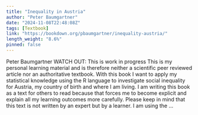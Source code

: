 ```yaml
---
title: "Inequality in Austria"
author: "Peter Baumgartner"
date: "2024-11-08T22:48:08Z"
tags: [Textbook]
link: "https://bookdown.org/pbaumgartner/inequality-austria/"
length_weight: "8.6%"
pinned: false
---
```


Peter Baumgartner WATCH OUT: This is work in progress This is my personal learning material and is therefore neither a scientific peer reviewed article nor an authoritative textbook. With this book I want to apply my statistical knowledge using the R language to investigate social inequality for Austria, my country of birth and where I am living. I am writing this book as a text for others to read because that forces me to become explicit and explain all my learning outcomes more carefully. Please keep in mind that this text is not written by an expert but by a learner. I am using the ...
